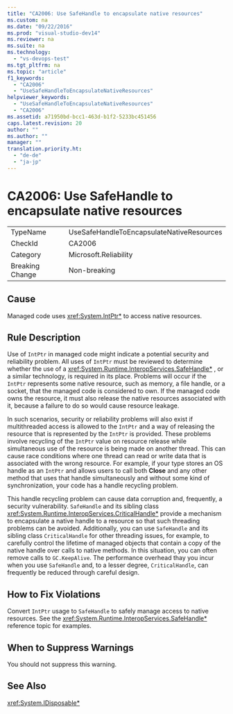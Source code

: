 ```yaml
---
title: "CA2006: Use SafeHandle to encapsulate native resources"
ms.custom: na
ms.date: "09/22/2016"
ms.prod: "visual-studio-dev14"
ms.reviewer: na
ms.suite: na
ms.technology: 
  - "vs-devops-test"
ms.tgt_pltfrm: na
ms.topic: "article"
f1_keywords: 
  - "CA2006"
  - "UseSafeHandleToEncapsulateNativeResources"
helpviewer_keywords: 
  - "UseSafeHandleToEncapsulateNativeResources"
  - "CA2006"
ms.assetid: a71950bd-bcc1-463d-b1f2-5233bc451456
caps.latest.revision: 20
author: ""
ms.author: ""
manager: ""
translation.priority.ht: 
  - "de-de"
  - "ja-jp"
---
```

# CA2006: Use SafeHandle to encapsulate native resources
|||  
|-|-|  
|TypeName|UseSafeHandleToEncapsulateNativeResources|  
|CheckId|CA2006|  
|Category|Microsoft.Reliability|  
|Breaking Change|Non-breaking|  
  
## Cause  
 Managed code uses <xref:System.IntPtr*> to access native resources.  
  
## Rule Description  
 Use of `IntPtr` in managed code might indicate a potential security and reliability problem. All uses of `IntPtr` must be reviewed to determine whether the use of a <xref:System.Runtime.InteropServices.SafeHandle*> , or a similar technology, is required in its place. Problems will occur if the `IntPtr` represents some native resource, such as memory, a file handle, or a socket, that the managed code is considered to own. If the managed code owns the resource, it must also release the native resources associated with it, because a failure to do so would cause resource leakage.  
  
 In such scenarios, security or reliability problems will also exist if multithreaded access is allowed to the `IntPtr` and a way of releasing the resource that is represented by the `IntPtr` is provided. These problems involve recycling of the `IntPtr` value on resource release while simultaneous use of the resource is being made on another thread. This can cause race conditions where one thread can read or write data that is associated with the wrong resource. For example, if your type stores an OS handle as an `IntPtr` and allows users to call both **Close** and any other method that uses that handle simultaneously and without some kind of synchronization, your code has a handle recycling problem.  
  
 This handle recycling problem can cause data corruption and, frequently, a security vulnerability. `SafeHandle` and its sibling class <xref:System.Runtime.InteropServices.CriticalHandle*> provide a mechanism to encapsulate a native handle to a resource so that such threading problems can be avoided. Additionally, you can use `SafeHandle` and its sibling class `CriticalHandle` for other threading issues, for example, to carefully control the lifetime of managed objects that contain a copy of the native handle over calls to native methods. In this situation, you can often remove calls to `GC.KeepAlive`. The performance overhead thay you incur when you use `SafeHandle` and, to a lesser degree, `CriticalHandle`, can frequently be reduced through careful design.  
  
## How to Fix Violations  
 Convert `IntPtr` usage to `SafeHandle` to safely manage access to native resources. See the <xref:System.Runtime.InteropServices.SafeHandle*> reference topic for examples.  
  
## When to Suppress Warnings  
 You should not suppress this warning.  
  
## See Also  
 <xref:System.IDisposable*>
